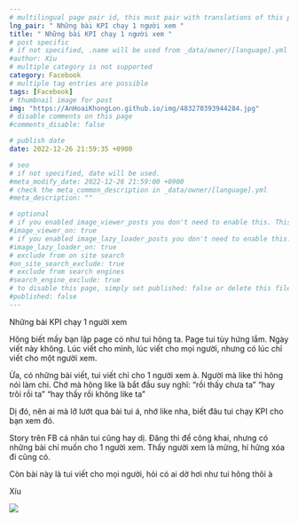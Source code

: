 ```yaml
---
# multilingual page pair id, this must pair with translations of this page. (This name must be unique)
lng_pair: " Những bài KPI chạy 1 người xem "
title: " Những bài KPI chạy 1 người xem "
# post specific
# if not specified, .name will be used from _data/owner/[language].yml
#author: Xíu
# multiple category is not supported
category: Facebook
# multiple tag entries are possible
tags: [Facebook]
# thumbnail image for post
img: "https://AnHoaiKhongLon.github.io/img/483270393944284.jpg"
# disable comments on this page
#comments_disable: false

# publish date
date: 2022-12-26 21:59:35 +0900

# seo
# if not specified, date will be used.
#meta_modify_date: 2022-12-26 21:59:00 +0900
# check the meta_common_description in _data/owner/[language].yml
#meta_description: ""

# optional
# if you enabled image_viewer_posts you don't need to enable this. This is only if image_viewer_posts = false
#image_viewer_on: true
# if you enabled image_lazy_loader_posts you don't need to enable this. This is only if image_lazy_loader_posts = false
#image_lazy_loader_on: true
# exclude from on site search
#on_site_search_exclude: true
# exclude from search engines
#search_engine_exclude: true
# to disable this page, simply set published: false or delete this file
#published: false
---
```

Những bài KPI chạy 1 người xem

Hông biết mấy bạn lập page có như tui hông ta. Page tui tùy hứng lắm. Ngày viết này không. Lúc viết cho mình, lúc viết cho mọi người, nhưng có lúc chỉ viết cho một người xem.

Ừa, có những bài viết, tui viết chỉ cho 1 người xem à. Người mà like thì hông nói làm chi. Chớ mà hông like là bắt đầu suy nghĩ:
“rồi thấy chưa ta”
“hay trôi rồi ta”
“hay thấy rồi không like ta”

Dị đó, nên ai mà lỡ lướt qua bài tui á, nhớ like nha, biết đâu tui chạy KPI cho bạn xem đó.

Story trên FB cá nhân tui cũng hay dị. Đăng thì để công khai, nhưng có những bài chỉ muốn cho 1 người xem. Thấy người xem là mừng, hí hửng xóa đi cũng có.

Còn bài này là tui viết cho mọi người, hỏi có ai dở hơi như tui hông thôi à

Xíu
<!-- outline-end -->

<img src= "https://AnHoaiKhongLon.github.io/img/483270393944284.jpg">


